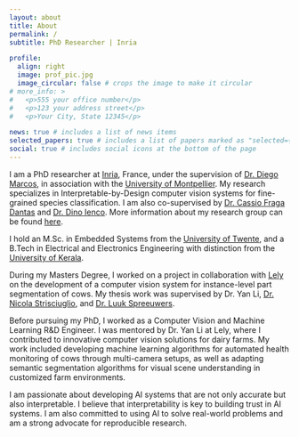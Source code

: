 ```yaml
---
layout: about
title: About
permalink: /
subtitle: PhD Researcher | Inria

profile:
  align: right
  image: prof_pic.jpg
  image_circular: false # crops the image to make it circular
# more_info: >
#   <p>555 your office number</p>
#   <p>123 your address street</p>
#   <p>Your City, State 12345</p>

news: true # includes a list of news items
selected_papers: true # includes a list of papers marked as "selected={true}"
social: true # includes social icons at the bottom of the page
---
```


I am a PhD researcher at [Inria](https://www.inria.fr/en), France, under the supervision of [Dr. Diego Marcos](https://scholar.google.com/citations?user=IUqydU0AAAAJ), in association with the [University of Montpellier](https://www.umontpellier.fr/). My research specializes in Interpretable-by-Design computer vision systems for fine-grained species classification. I am also co-supervised by [Dr. Cassio Fraga Dantas](https://cassiofragadantas.github.io/) and [Dr. Dino Ienco](https://scholar.google.com/citations?user=C8zfH3kAAAAJ). More information about my research group can be found [here](https://team.inria.fr/evergreen/).

I hold an M.Sc. in Embedded Systems from the [University of Twente](https://www.utwente.nl/en/), and a B.Tech in Electrical and Electronics Engineering with distinction from the [University of Kerala](https://www.keralauniversity.ac.in/).

During my Masters Degree, I worked on a project in collaboration with [Lely](https://www.lely.com/en/) on the development of a computer vision system for instance-level part segmentation of cows. My thesis work was supervised by Dr. Yan Li, [Dr. Nicola Strisciuglio](https://people.utwente.nl/n.strisciuglio), and [Dr. Luuk Spreeuwers](https://people.utwente.nl/l.j.spreeuwers).

Before pursuing my PhD, I worked as a Computer Vision and Machine Learning R&D Engineer. I was mentored by Dr. Yan Li at Lely, where I contributed to innovative computer vision solutions for dairy farms. My work included developing machine learning algorithms for automated health monitoring of cows through multi-camera setups, as well as adapting semantic segmentation algorithms for visual scene understanding in customized farm environments.

I am passionate about developing AI systems that are not only accurate but also interpretable. I believe that interpretability is key to building trust in AI systems. I am also committed to using AI to solve real-world problems and am a strong advocate for reproducible research.
